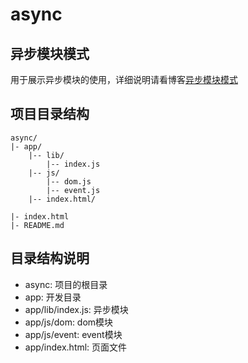 # async
## 异步模块模式
用于展示异步模块的使用，详细说明请看博客[异步模块模式](http://www.cnblogs.com/WeiRuifeng/p/7501247.html)
## 项目目录结构
```$xslt
async/  
|- app/     
    |-- lib/   
        |-- index.js
    |-- js/ 
        |-- dom.js
        |-- event.js
    |-- index.html/
    
|- index.html
|- README.md
```

## 目录结构说明
- async: 项目的根目录
- app: 开发目录
- app/lib/index.js: 异步模块
- app/js/dom: dom模块
- app/js/event: event模块
- app/index.html: 页面文件